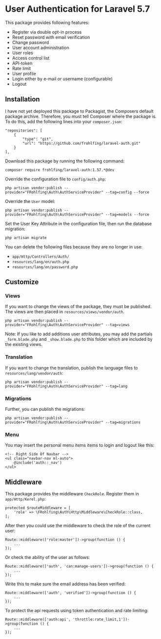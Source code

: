 # User Authentication for Laravel 5.7

This package provides following features: 
 - Register via double opt-in process
 - Reset password with email verification
 - Change password
 - User account administration
 - User roles
 - Access control list
 - API-token
 - Rate limit
 - User profile
 - Login either by e-mail or username (configurable)
 - Logout
  
## Installation
    
I have not yet deployed this package to Packagist, the Composers default package archive. Therefore, you must tell 
Composer where the package is. To do this, add the following lines into your `composer.json`:

    "repositories": [
        {
            "type": "git",
            "url": "https://github.com/frohlfing/laravel-auth.git"
        }
    ],

Download this package by running the following command:

    composer require frohlfing/laravel-auth:1.57.*@dev
    
Override the configuration file to `config/auth.php`:
        
    php artisan vendor:publish --provider="FRohlfing\Auth\AuthServiceProvider" --tag=config --force
    
Override the `User` model:

    php artisan vendor:publish --provider="FRohlfing\Auth\AuthServiceProvider" --tag=models --force   
       
Set the User Key Attribute in the configuration file, then run the database migration:
        
    php artisan migrate

You can delete the following files because they are no longer in use:            
            
- `app/Http/Controllers/Auth/`
- `resources/lang/en/auth.php`
- `resources/lang/en/password.php`
                  
## Customize
    
### Views

If you want to change the views of the package, they must be published. The views are then placed in 
`resources/views/vendor/auth`.

    php artisan vendor:publish --provider="FRohlfing\Auth\AuthServiceProvider" --tag=views
    
Note: If you like to add additions user attributes, you may add the partials `_form.blade.php` and `_show.blade.php` to 
this folder which are included by the existing views. 

### Translation

If you want to change the translation, publish the language files to `resources/lang/vendor/auth`:

    php artisan vendor:publish --provider="FRohlfing\Auth\AuthServiceProvider" --tag=lang
    
### Migrations

Further, you can publish the migrations:

    php artisan vendor:publish --provider="FRohlfing\Auth\AuthServiceProvider" --tag=migrations
    
### Menu    

You may insert the personal menu items items to login and logout like this:

    <!-- Right Side Of Navbar -->
    <ul class="navbar-nav ml-auto">
        @include('auth::_nav')
    </ul>
    
## Middleware

This package provides the middleware `CheckRole`. Register them in `app/Http/Kerel.php`:    

    protected $routeMiddleware = [
        'role' => \FRohlfing\Auth\Http\Middleware\CheckRole::class,
    ];
    
After then you could use the middleware to check the role of the current user:
    
    Route::middleware(['role:master'])->group(function () {
        ...
    });
    
Or check the ability of the user as follows:
    
    Route::middleware(['auth', 'can:manage-users'])->group(function () {
        ...
    });

Write this to make sure the email address has been verified:

    Route::middleware(['auth', 'verified'])->group(function () {
        ...
    });

To protect the api requests using token authentication and rate limiting:

    Route::middleware(['auth:api', 'throttle:rate_limit,1'])->group(function () {
        ...
    });
